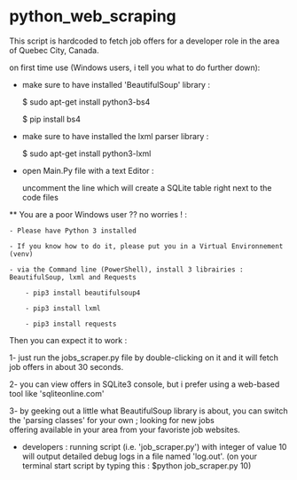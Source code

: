 # python_web_scraping

This script is hardcoded to fetch job offers for a developer role in the area of Quebec City, Canada.

on first time use (Windows users, i tell you what to do further down):

* make sure to have installed 'BeautifulSoup' library :

  $ sudo apt-get install python3-bs4
  
  $ pip install bs4

* make sure to have installed the lxml parser library :

   $ sudo apt-get install python3-lxml

* open Main.Py file with a text Editor :

    uncomment the line which will create a SQLite table right next to the code files
    
** You are a poor Windows user ?? no worries ! :

    - Please have Python 3 installed
    
    - If you know how to do it, please put you in a Virtual Environnement (venv)
    
    - via the Command line (PowerShell), install 3 librairies : BeautifulSoup, lxml and Requests
    
        - pip3 install beautifulsoup4
        
        - pip3 install lxml
        
        - pip3 install requests

Then you can expect it to work :

1- just run the jobs_scraper.py file by double-clicking on it and it will fetch job offers in about 30 seconds.

2- you can view offers in SQLite3 console, but i prefer using a web-based tool like 'sqliteonline.com'

3- by geeking out a little what BeautifulSoup library is about, you can switch the 'parsing classes' for your own ; looking for new jobs   
   offering available in your area from your favoriste job websites.
   
 * developers : running script (i.e. 'job_scraper.py') with integer of value 10 will output detailed debug logs in a file named 'log.out'.   (on your terminal start script by typing this : $python job_scraper.py 10) 
